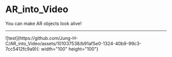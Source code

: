 # AR_into_Video
You can make AR objects look alive!

<hr>
![test](https://github.com/Jung-H-C/AR_into_Video/assets/101037538/b91af5e0-1324-40b9-99c3-7cc5412fc9a9){: width="100" height="100"}
